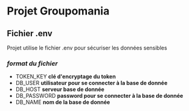# Projet Groupomania
## Fichier .env
Projet utilise le fichier .env pour sécuriser les données sensibles
### *format du fichier* 
- TOKEN_KEY **clé d'encryptage du token**
- DB_USER **utilisateur pour se connecter à la base de donnée**
- DB_HOST **serveur base de donnée**
- DB_PASSWORD **password pour se connecter à la base de donnée**
- DB_NAME **nom de la base de donnée**
